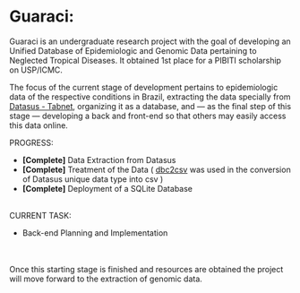 # Guaraci: 
Guaraci is an undergraduate research project with the goal of developing an Unified Database of Epidemiologic and Genomic Data pertaining to Neglected Tropical Diseases. It obtained 1st place for a PIBITI scholarship on USP/ICMC.

The focus of the current stage of development pertains to epidemiologic data of the respective conditions in Brazil, extracting the data specially from [Datasus - Tabnet](https://datasus.saude.gov.br/informacoes-de-saude-tabnet/), organizing it as a database, and — as the final step of this stage — developing a back and front-end so that others may easily access this data online.

PROGRESS:
 - **\[Complete\]** Data Extraction from Datasus
 - **\[Complete\]** Treatment of the Data ( [dbc2csv](https://github.com/greatjapa/dbc2csv) was used in the conversion of Datasus unique data type into csv )
 - **\[Complete\]** Deployment of a SQLite Database

\
CURRENT TASK:
- Back-end Planning and Implementation

\
\
Once this starting stage is finished and resources are obtained the project will move forward to the extraction of genomic data.

